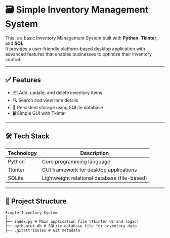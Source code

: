 # 🗃️ Simple Inventory Management System

This is a basic Inventory Management System built with **Python**, **Tkinter**, and **SQL**.  
It provides a user-friendly platform-based desktop application with advanced features that 
enables businesses to optimize their inventory control.

---

## ✅ Features

- 📦 Add, update, and delete inventory items
- 🔍 Search and view item details
- 💾 Persistent storage using SQLite database
- 🖥️ Simple GUI with Tkinter

---

## 🛠️ Tech Stack

| Technology | Description                              |
|------------|------------------------------------------|
| Python     | Core programming language                |
| Tkinter    | GUI framework for desktop applications   |
| SQLite     | Lightweight relational database (file-based) |

---

## 📁 Project Structure
```
Simple-Inventory-System
│
├── index.py # Main application file (Tkinter UI and logic)
├── pythontut.db # SQLite database file for inventory data
├── .gitattributes # Git metadata


